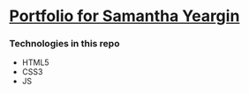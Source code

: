# [Portfolio for Samantha Yeargin](http://slyeargin.github.io/nss-portfolio)

### Technologies in this repo
* HTML5
* CSS3
* JS
